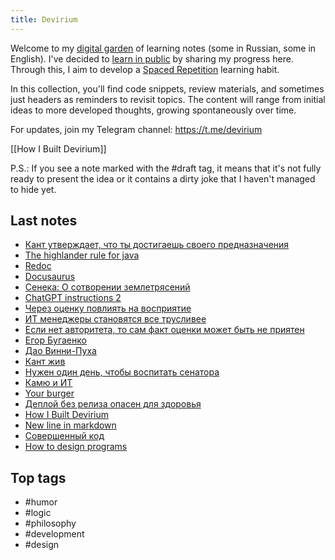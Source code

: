 ```yaml
---
title: Devirium
---
```


Welcome to my [digital garden](https://maggieappleton.com/garden-history) of learning notes (some in Russian, some in English). I've decided to [learn in public](https://dev.to/jbranchaud/how-i-learned-to-learn-in-public-2f4m) by sharing my progress here. Through this, I aim to develop a [Spaced Repetition](https://til.yenly.wtf/notes/spaced-repetition) learning habit.

In this collection, you'll find code snippets, review materials, and sometimes just headers as reminders to revisit topics. The content will range from initial ideas to more developed thoughts, growing spontaneously over time.

For updates, join my Telegram channel: https://t.me/devirium

[[How I Built Devirium]]

P.S.: If you see a note marked with the #draft tag, it means that it's not fully ready to present the idea or it contains a dirty joke that I haven't managed to hide yet.

## Last notes
- [Кант утверждает, что ты достигаешь своего предназначения](2024-07/Кант-утверждает,-что-ты-достигаешь-своего-предназначения.md)
- [The highlander rule for java](review/The-highlander-rule-for-java.md)
- [Redoc](2024-07/Redoc.md)
- [Docusaurus](2024-07/Docusaurus.md)
- [Сенека: О сотворении землетрясений](2024-07/Сенека:-О-сотворении-землетрясений.md)
- [ChatGPT instructions 2](2024-07/ChatGPT-instructions-2.md)
- [Через оценку повлиять на восприятие](2024-07/Через-оценку-повлиять-на-восприятие.md)
- [ИТ менеджеры становятся все трусливее](2024-07/ИТ-менеджеры-становятся-все-трусливее.md)
- [Если нет авторитета, то сам факт оценки может быть не приятен](2024-07/Если-нет-авторитета,-то-сам-факт-оценки-может-быть-не-приятен.md)
- [Егор Бугаенко](2024-07/Егор-Бугаенко.md)
- [Дао Винни-Пуха](2024-07/Дао-Винни-Пуха.md)
- [Кант жив](2024-07/Кант-жив.md)
- [Нужен один день, чтобы воспитать сенатора](2024/2024-04/Нужен-один-день,-чтобы-воспитать-сенатора.md)
- [Камю и ИТ](2024/2024-04/Камю-и-ИТ.md)
- [Your burger](2024/2024-03/Your-burger.md)
- [Деплой без релиза опасен для здоровья](2022/2022-10/Деплой-без-релиза-опасен-для-здоровья.md)
- [How I Built Devirium](2024-07/How-I-Built-Devirium.md)
- [New line in markdown](2024-07/New-line-in-markdown.md)
- [Совершенный код](2024-07/Совершенный-код.md)
- [How to design programs](2024-07/How-to-design-programs.md)

## Top tags
- #humor
- #logic
- #philosophy
- #development
- #design
